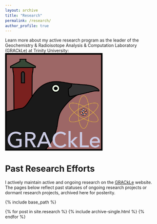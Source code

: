```yaml
---
layout: archive
title: "Research"
permalink: /research/
author_profile: true
---
```


Learn more about my active research program as the leader of the Geochemistry &amp; Radioisotope Analysis &amp; Computation Laboratory (GRACkLe) at Trinity University:
<a href="https://grackletu.github.io"><img src='../images/grackle-link.svg' width="320px" ></a>

# Past Research Efforts

I actively maintain active and ongoing research on the [GRACkLe](https://grackletu.github.io) website. The pages below reflect past statuses of ongoing research projects or dormant research projects, archived here for posterity.

{% include base_path %}


{% for post in site.research %}
  {% include archive-single.html %}
{% endfor %}

